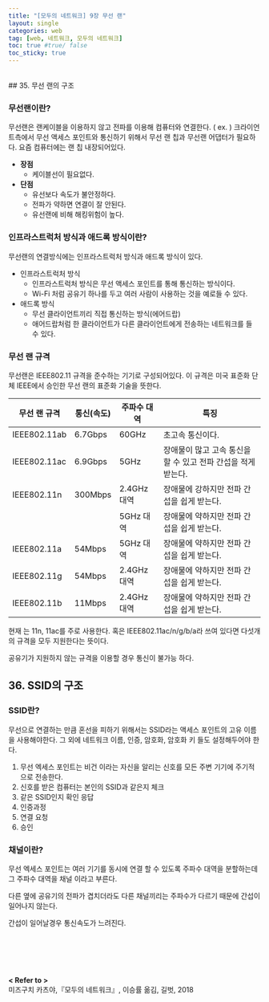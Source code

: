 ```yaml
---
title: "[모두의 네트워크] 9장 무선 랜"
layout: single
categories: web
tag: [web, 네트워크, 모두의 네트워크]
toc: true #true/ false
toc_sticky: true
---
```


<br />
## 35. 무선 랜의 구조

### 무선랜이란?

무선랜은 랜케이블을 이용하지 않고 전파를 이용해 컴퓨터와 연결한다. ( ex.  )
크라이언트측에서 무선 액세스 포인트와 통신하기 위해서 무선 랜 칩과 무선랜 어댑터가 필요하다. 요즘 컴퓨터에는 랜 칩 내장되어있다.

- **장점**
    - 케이블선이 필요없다.
- **단점**
    - 유선보다 속도가 불안정하다.
    - 전파가 약하면 연결이 잘 안된다.
    - 유선랜에 비해 해킹위험이 높다.

### 인프라스트럭처 방식과 애드록 방식이란?

무선랜의 연결방식에는 인프라스트럭처 방식과 애드록 방식이 있다.

- 인프라스트럭처 방식
    - 인프라스트럭처 방식은 무선 액세스 포인트를 통해 통신하는 방식이다.
    - Wi-Fi 처럼 공유기 하나를 두고 여러 사람이 사용하는 것을 예로들 수 있다.
- 애드록 방식
    - 무선 클라이언트끼리 직접 통신하는 방식(에어드랍)
    - 애어드랍처럼 한 클라이언트가 다른 클라이언트에게 전송하는 네트워크를 들 수 있다.

### 무선 랜 규격

무선랜은 IEEE802.11 규격을 준수하는 기기로 구성되어있다.
이 규격은 미국 표준화 단체 IEEE에서 승인한 무선 랜의 표준화 기술을 뜻한다.

| 무선 랜 규격 | 통신(속도) | 주파수 대역 | 특징 |
| --- | --- | --- | --- |
| IEEE802.11ab | 6.7Gbps | 60GHz | 초고속 통신이다. |
| IEEE802.11ac | 6.9Gbps | 5GHz | 장애물이 많고 고속 통신을 할 수 있고 전파 간섭을 적게 받는다. |
| IEEE802.11n | 300Mbps | 2.4GHz 대역 | 장애물에 강하지만 전파 간섭을 쉽게 받는다. |
|  |  | 5GHz 대역 | 장애물에 약하지만 전파 간섭을 쉽게 받는다. |
| IEEE802.11a | 54Mbps | 5GHz 대역 | 장애물에 약하지만 전파 간섭을 쉽게 받는다. |
| IEEE802.11g | 54Mbps | 2.4GHz 대역 | 장애물에 약하지만 전파 간섭을 쉽게 받는다. |
| IEEE802.11b | 11Mbps | 2.4GHz 대역 | 장애물에 약하지만 전파 간섭을 쉽게 받는다. |

현재 는 11n, 11ac를 주로 사용한다. 혹은 IEEE802.11ac/n/g/b/a라 쓰여 있다면 다섯개의 규격을 모두 지원한다는 뜻이다.

공유기가 지원하지 않는 규격을 이용할 경우 통신이 불가능 하다.

## 36. SSID의 구조

### SSID란?

무선으로 연결하는 만큼 혼선을 피하기 위해서는 SSID라는 액세스 포인트의 고유 이름을 사용해야한다. 그 외에 네트워크 이름, 인증, 암호화, 암호화 키 들도 설정해두어야 한다.

1. 무선 엑세스 포인트는 비건 이라는 자신을 알리는 신호를 모든 주변 기기에 주기적으로 전송한다.
2. 신호를 받은 컴퓨터는 본인의 SSID과 같은지 체크 
3. 같은 SSID인지 확인 응답
4. 인증과정
5. 연결 요청
6. 승인 

### 채널이란?

무선 엑세스 포인트는 여러 기기를 동시에 연결 할 수 있도록 주파수 대역을 분할하는데 그 주파수 대역을 채널 이라고 부른다.

다른 옆에 공유기의 전파가 겹치더라도 다른 채널끼리는 주파수가 다르기 때문에 간섭이 일어나지 않는다. 

간섭이 일어날경우 통신속도가 느려진다.


<br /><br /><br /><br />

**< Refer to >**<br />
미즈구치 카츠야,『모두의 네트워크』, 이승률 옮김, 길벗, 2018